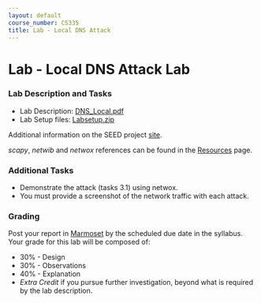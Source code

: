```yaml
---
layout: default
course_number: CS335
title: Lab - Local DNS Attack
---
```


# Lab - Local DNS Attack Lab

### Lab Description and Tasks

- Lab Description: [DNS_Local.pdf](local_dns/DNS_Local.pdf)
- Lab Setup files: [Labsetup.zip](local_dns/Labsetup.zip)

Additional information on the SEED project [site](https://seedsecuritylabs.org/Labs_20.04/Networking/DNS/DNS_Local/).

<!--
- __Example__ files (* you may need to alter them for this lab)
  - Zone file for domain cs335.com: [/var/cache/bind/cs335.com.db](../code/dns/cs335.com.db)
  - Zone file for DNS reverse lookup: [/var/cache/bind/191.168.0.db](../code/dns/191.168.0.db)
-->
_scapy_, _netwib_ and _netwox_ references can be found in the [Resources](../resources/index.html) page.

### Additional Tasks
- Demonstrate the attack (tasks 3.1) using netwox.
- You must provide a screenshot of the network traffic with each attack.

### Grading

Post your report in [Marmoset](https://cs.ycp.edu/marmoset) by the scheduled due date in the syllabus. Your grade for this lab will be composed of:
- 30% - Design
- 30% - Observations
- 40% - Explanation
- *Extra Credit* if you pursue further investigation, beyond what is required by the lab description.
